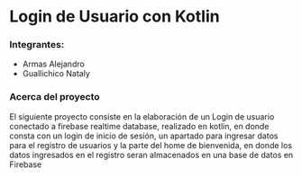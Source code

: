 # Login de Usuario con Kotlin
### Integrantes: 
- Armas Alejandro
- Guallichico Nataly

### Acerca del proyecto
<p>El siguiente proyecto consiste en la elaboración de un Login de usuario conectado a firebase realtime database, realizado en kotlin, en donde consta con un login de inicio de sesión, un apartado para ingresar datos para el registro de usuarios y la parte del home de bienvenida, en donde los datos ingresados en el registro seran almacenados en una base de datos en Firebase</p>

